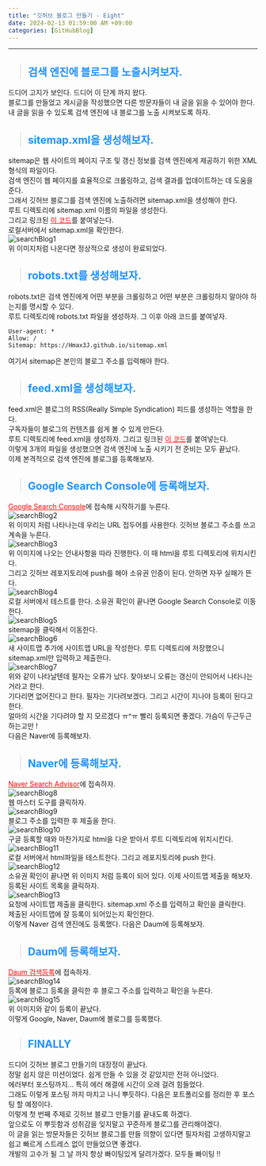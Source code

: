 ```yaml
---
title: "깃허브 블로그 만들기 - Eight"
date: 2024-02-13 01:59:00 AM +09:00
categories: [GitHubBlog]
---
```

***

>## <span style='color:#1E90FF'>검색 엔진에 블로그를 노출시켜보자.</span>
드디어 고지가 보인다. 드디어 이 단계 까지 왔다. <br>
블로그를 만들었고 게시글을 작성했으면 다른 방문자들이 내 글을 읽을 수 있어야 한다. <br>
내 글을 읽을 수 있도록 검색 엔진에 내 블로그를 노출 시켜보도록 하자. <br>

>## <span style='color:#1E90FF'>sitemap.xml을 생성해보자.</span>
sitemap은 웹 사이트의 페이지 구조 및 갱신 정보를 검색 엔진에게 제공하기 위한 XML 형식의 파일이다. <br>
검색 엔진이 웹 페이지를 효율적으로 크롤링하고, 검색 결과를 업데이트하는 데 도움을 준다. <br>
그래서 깃허브 블로그를 검색 엔진에 노출하려면 sitemap.xml을 생성해야 한다. <br>
루트 디렉토리에 sitemap.xml 이름의 파일을 생성한다. <br>
그리고 링크된 <a href='https://github.com/Hmax3J/Hmax3J.github.io/blob/main/sitemap.xml' target='_blank' style='color:red'>이 코드</a>를 붙여넣는다. <br>
로컬서버에서 sitemap.xml을 확인한다. <br>
![searchBlog1](/assets/img/postImg/GitHubBlog/createBlog8/searchBlog1.JPG) <br>
위 이미지처럼 나온다면 정상적으로 생성이 완료되었다. <br>

>## <span style='color:#1E90FF'>robots.txt를 생성해보자.</span>
robots.txt은 검색 엔진에게 어떤 부분을 크롤링하고 어떤 부분은 크롤링하지 말아야 하는지를 명시할 수 있다. <br>
루트 디렉토리에 robots.txt 파일을 생성하자. 그 이후 아래 코드를 붙여넣자. <br>
```
User-agent: *
Allow: /
Sitemap: https://Hmax3J.github.io/sitemap.xml
```
여기서 sitemap은 본인의 블로그 주소를 입력해야 한다. <br>

>## <span style='color:#1E90FF'>feed.xml을 생성해보자.</span>
feed.xml은 블로그의 RSS(Really Simple Syndication) 피드를 생성하는 역할을 한다. <br>
구독자들이 블로그의 컨텐츠를 쉽게 볼 수 있게 만든다. <br>
루트 디렉토리에 feed.xml을 생성하자. 그리고 링크된 <a href='https://github.com/Hmax3J/Hmax3J.github.io/blob/main/feed.xml' target='_blank' style='color:red'>이 코드</a>를 붙여넣는다. <br>
이렇게 3개의 파일을 생성했으면 검색 엔진에 노출 시키기 전 준비는 모두 끝났다. <br>
이제 본격적으로 검색 엔진에 블로그를 등록해보자. <br>

>## <span style='color:#1E90FF'>Google Search Console에 등록해보자.</span>
<a href='https://search.google.com/search-console/about' target='_blank' style='color:red'>Google Search Console</a>에 접속해 시작하기를 누른다. <br>
![searchBlog2](/assets/img/postImg/GitHubBlog/createBlog8/searchBlog2.JPG) <br>
위 이미지 처럼 나타나는데 우리는 URL 접두어를 사용한다. 깃허브 블로그 주소를 쓰고 계속을 누른다. <br>
![searchBlog3](/assets/img/postImg/GitHubBlog/createBlog8/searchBlog3.JPG) <br>
위 이미지에 나오는 안내사항을 따라 진행한다. 이 때 html을 루트 디렉토리에 위치시킨다. <br>
그리고 깃허브 레포지토리에 push를 해야 소유권 인증이 된다. 안하면 자꾸 실패가 뜬다. <br>
![searchBlog4](/assets/img/postImg/GitHubBlog/createBlog8/searchBlog4.JPG) <br>
로컬 서버에서 테스트를 한다. 소유권 확인이 끝나면 Google Search Console로 이동한다. <br>
![searchBlog5](/assets/img/postImg/GitHubBlog/createBlog8/searchBlog5.JPG) <br>
sitemap을 클릭해서 이동한다. <br>
![searchBlog6](/assets/img/postImg/GitHubBlog/createBlog8/searchBlog6.JPG) <br>
새 사이트맵 추가에 사이트맵 URL을 작성한다. 루트 디렉토리에 저장했으니 sitemap.xml만 입력하고 제출한다. <br>
![searchBlog7](/assets/img/postImg/GitHubBlog/createBlog8/searchBlog7.JPG) <br>
위와 같이 나타날텐데 필자는 오류가 났다. 찾아보니 오류는 갱신이 안되어서 나타나는 거라고 한다. <br>
기다리면 없어진다고 한다. 필자는 기다려보겠다. 그리고 시간이 지나야 등록이 된다고 한다. <br>
얼마의 시간을 기다려야 할 지 모르겠다 ㅠ^ㅠ 빨리 등록되면 좋겠다. 가슴이 두근두근 하는고만 ! <br>
다음은 Naver에 등록해보자. <br>

>## <span style='color:#1E90FF'>Naver에 등록해보자.</span>
<a href='https://searchadvisor.naver.com/' target='_blank' style='color:red'>Naver Search Advisor</a>에 접속하자. <br>
![searchBlog8](/assets/img/postImg/GitHubBlog/createBlog8/searchBlog8.JPG) <br>
웹 마스터 도구를 클릭하자. <br>
![searchBlog9](/assets/img/postImg/GitHubBlog/createBlog8/searchBlog9.JPG) <br>
블로그 주소를 입력한 후 제출을 한다. <br>
![searchBlog10](/assets/img/postImg/GitHubBlog/createBlog8/searchBlog10.JPG) <br>
구글 등록할 때와 마찬가지로 html을 다운 받아서 루트 디렉토리에 위치시킨다. <br>
![searchBlog11](/assets/img/postImg/GitHubBlog/createBlog8/searchBlog11.JPG) <br>
로컬 서버에서 html파일을 테스트한다. 그리고 레포지토리에 push 한다. <br>
![searchBlog12](/assets/img/postImg/GitHubBlog/createBlog8/searchBlog12.JPG) <br>
소유권 확인이 끝나면 위 이미지 처럼 등록이 되어 있다. 이제 사이트맵 제출을 해보자. <br>
등록된 사이트 목록을 클릭하자. <br>
![searchBlog13](/assets/img/postImg/GitHubBlog/createBlog8/searchBlog13.JPG) <br>
요청에 사이트맵 제출을 클릭한다. sitemap.xml 주소를 입력하고 확인을 클릭한다. <br>
제출된 사이트맵에 잘 등록이 되어있는지 확인한다. <br>
이렇게 Naver 검색 엔진에도 등록했다. 다음은 Daum에 등록해보자. <br>

>## <span style='color:#1E90FF'>Daum에 등록해보자.</span>
<a href='https://register.search.daum.net/index.daum' target='_blank' style='color:red'>Daum 검색등록</a>에 접속하자. <br>
![searchBlog14](/assets/img/postImg/GitHubBlog/createBlog8/searchBlog14.JPG) <br>
등록에 블로그 등록을 클릭한 후 블로그 주소를 입력하고 확인을 누른다. <br>
![searchBlog15](/assets/img/postImg/GitHubBlog/createBlog8/searchBlog15.JPG) <br>
위 이미지와 같이 등록이 끝났다. <br>
이렇게 Google, Naver, Daum에 블로그를 등록했다. <br>

>## <span style='color:#1E90FF'>FINALLY</span>
드디어 깃허브 블로그 만들기의 대장정이 끝났다. <br>
정말 쉽지 않은 미션이었다. 쉽게 만들 수 있을 것 같았지만 전혀 아니었다. <br>
에러부터 포스팅까지... 특히 에러 해결에 시간이 오래 걸려 힘들었다. <br>
그래도 이렇게 포스팅 까지 마치고 나니 뿌듯하다.
다음은 포트폴리오를 정리한 후 포스팅 할 예정이다. <br>
이렇게 첫 번째 주제로 깃허브 블로그 만들기를 끝내도록 하겠다. <br>
앞으로도 이 뿌듯함과 성취감을 잊지말고 꾸준하게 블로그를 관리해야겠다. <br>
이 글을 읽는 방문자들은 깃허브 블로그를 만들 의향이 있다면 필자처럼 고생하지말고 <br>
쉽고 빠르게 스트레스 없이 만들었으면 좋겠다. <br>
개발의 고수가 될 그 날 까지 항상 빠이팅있게 달려가겠다. 모두들 빠이팅 !!